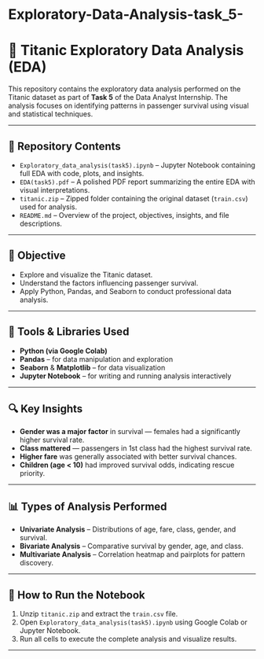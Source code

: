 # Exploratory-Data-Analysis-task_5-

# 🧠 Titanic Exploratory Data Analysis (EDA)

This repository contains the exploratory data analysis performed on the Titanic dataset as part of **Task 5** of the Data Analyst Internship. The analysis focuses on identifying patterns in passenger survival using visual and statistical techniques.

---

## 📁 Repository Contents

- `Exploratory_data_analysis(task5).ipynb` – Jupyter Notebook containing full EDA with code, plots, and insights.
- `EDA(task5).pdf` – A polished PDF report summarizing the entire EDA with visual interpretations.
- `titanic.zip` – Zipped folder containing the original dataset (`train.csv`) used for analysis.
- `README.md` – Overview of the project, objectives, insights, and file descriptions.

---

## 🎯 Objective

- Explore and visualize the Titanic dataset.
- Understand the factors influencing passenger survival.
- Apply Python, Pandas, and Seaborn to conduct professional data analysis.

---

## 🔧 Tools & Libraries Used

- **Python (via Google Colab)**
- **Pandas** – for data manipulation and exploration
- **Seaborn** & **Matplotlib** – for data visualization
- **Jupyter Notebook** – for writing and running analysis interactively

---

## 🔍 Key Insights

- **Gender was a major factor** in survival — females had a significantly higher survival rate.
- **Class mattered** — passengers in 1st class had the highest survival rate.
- **Higher fare** was generally associated with better survival chances.
- **Children (age < 10)** had improved survival odds, indicating rescue priority.

---

## 📊 Types of Analysis Performed

- **Univariate Analysis** – Distributions of age, fare, class, gender, and survival.
- **Bivariate Analysis** – Comparative survival by gender, age, and class.
- **Multivariate Analysis** – Correlation heatmap and pairplots for pattern discovery.

---

## 🚀 How to Run the Notebook

1. Unzip `titanic.zip` and extract the `train.csv` file.
2. Open `Exploratory_data_analysis(task5).ipynb` using Google Colab or Jupyter Notebook.
3. Run all cells to execute the complete analysis and visualize results.

---
